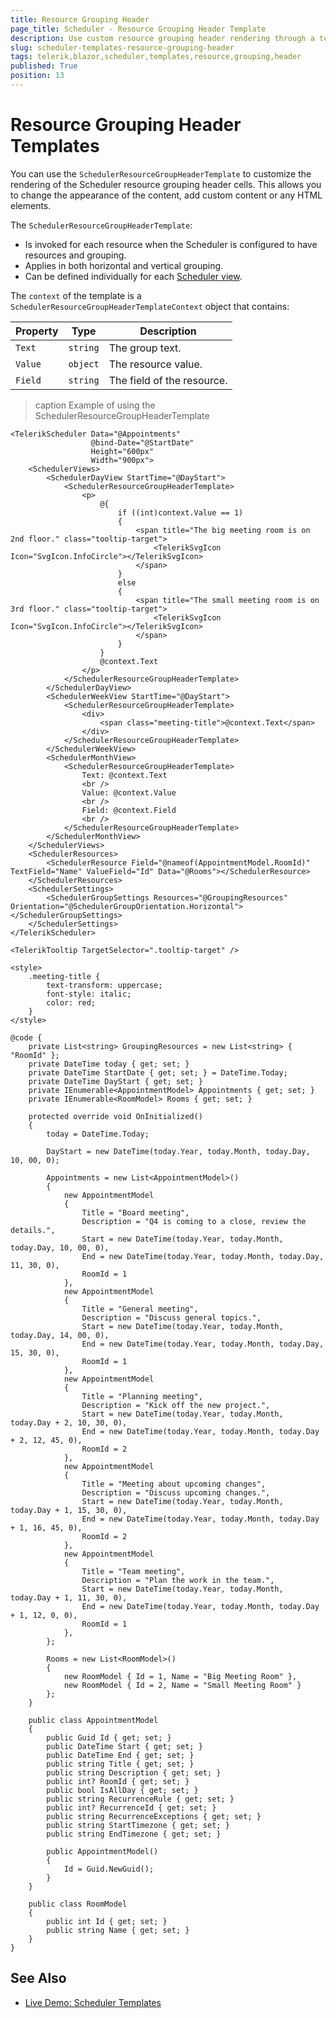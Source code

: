 ```yaml
---
title: Resource Grouping Header
page_title: Scheduler - Resource Grouping Header Template
description: Use custom resource grouping header rendering through a template in the scheduler for Blazor.
slug: scheduler-templates-resource-grouping-header
tags: telerik,blazor,scheduler,templates,resource,grouping,header
published: True
position: 13
---
```


# Resource Grouping Header Templates

You can use the `SchedulerResourceGroupHeaderTemplate` to customize the rendering of the Scheduler resource grouping header cells. This allows you to change the appearance of the content, add custom content or any HTML elements.

The `SchedulerResourceGroupHeaderTemplate`:
* Is invoked for each resource when the Scheduler is configured to have resources and grouping.
* Applies in both horizontal and vertical grouping.
* Can be defined individually for each [Scheduler view](slug:scheduler-views-overview).

The `context` of the template is a `SchedulerResourceGroupHeaderTemplateContext` object that contains:

| Property | Type | Description |
| --- | --- | --- |
| `Text` | `string` | The group text. |
| `Value` | `object` | The resource value.|
| `Field` | `string` | The field of the resource. |

>caption Example of using the SchedulerResourceGroupHeaderTemplate

````RAZOR
<TelerikScheduler Data="@Appointments"
                  @bind-Date="@StartDate"
                  Height="600px"
                  Width="900px">
    <SchedulerViews>
        <SchedulerDayView StartTime="@DayStart">
            <SchedulerResourceGroupHeaderTemplate>
                <p>
                    @{
                        if ((int)context.Value == 1)
                        {
                            <span title="The big meeting room is on 2nd floor." class="tooltip-target">
                                <TelerikSvgIcon Icon="SvgIcon.InfoCircle"></TelerikSvgIcon>
                            </span>
                        }
                        else
                        {
                            <span title="The small meeting room is on 3rd floor." class="tooltip-target">
                                <TelerikSvgIcon Icon="SvgIcon.InfoCircle"></TelerikSvgIcon>
                            </span>
                        }
                    }
                    @context.Text
                </p>
            </SchedulerResourceGroupHeaderTemplate>
        </SchedulerDayView>
        <SchedulerWeekView StartTime="@DayStart">
            <SchedulerResourceGroupHeaderTemplate>
                <div>
                    <span class="meeting-title">@context.Text</span>
                </div>
            </SchedulerResourceGroupHeaderTemplate>
        </SchedulerWeekView>
        <SchedulerMonthView>
            <SchedulerResourceGroupHeaderTemplate>
                Text: @context.Text
                <br />
                Value: @context.Value
                <br />
                Field: @context.Field
                <br />
            </SchedulerResourceGroupHeaderTemplate>
        </SchedulerMonthView>
    </SchedulerViews>
    <SchedulerResources>
        <SchedulerResource Field="@nameof(AppointmentModel.RoomId)" TextField="Name" ValueField="Id" Data="@Rooms"></SchedulerResource>
    </SchedulerResources>
    <SchedulerSettings>
        <SchedulerGroupSettings Resources="@GroupingResources" Orientation="@SchedulerGroupOrientation.Horizontal"></SchedulerGroupSettings>
    </SchedulerSettings>
</TelerikScheduler>

<TelerikTooltip TargetSelector=".tooltip-target" />

<style>
    .meeting-title {
        text-transform: uppercase;
        font-style: italic;
        color: red;
    }
</style>

@code {
    private List<string> GroupingResources = new List<string> { "RoomId" };
    private DateTime today { get; set; }
    private DateTime StartDate { get; set; } = DateTime.Today;
    private DateTime DayStart { get; set; }
    private IEnumerable<AppointmentModel> Appointments { get; set; }
    private IEnumerable<RoomModel> Rooms { get; set; }

    protected override void OnInitialized()
    {
        today = DateTime.Today;

        DayStart = new DateTime(today.Year, today.Month, today.Day, 10, 00, 0);

        Appointments = new List<AppointmentModel>()
        {
            new AppointmentModel
            {
                Title = "Board meeting",
                Description = "Q4 is coming to a close, review the details.",
                Start = new DateTime(today.Year, today.Month, today.Day, 10, 00, 0),
                End = new DateTime(today.Year, today.Month, today.Day, 11, 30, 0),
                RoomId = 1
            },
            new AppointmentModel
            {
                Title = "General meeting",
                Description = "Discuss general topics.",
                Start = new DateTime(today.Year, today.Month, today.Day, 14, 00, 0),
                End = new DateTime(today.Year, today.Month, today.Day, 15, 30, 0),
                RoomId = 1
            },
            new AppointmentModel
            {
                Title = "Planning meeting",
                Description = "Kick off the new project.",
                Start = new DateTime(today.Year, today.Month, today.Day + 2, 10, 30, 0),
                End = new DateTime(today.Year, today.Month, today.Day + 2, 12, 45, 0),
                RoomId = 2
            },
            new AppointmentModel
            {
                Title = "Meeting about upcoming changes",
                Description = "Discuss upcoming changes.",
                Start = new DateTime(today.Year, today.Month, today.Day + 1, 15, 30, 0),
                End = new DateTime(today.Year, today.Month, today.Day + 1, 16, 45, 0),
                RoomId = 2
            },
            new AppointmentModel
            {
                Title = "Team meeting",
                Description = "Plan the work in the team.",
                Start = new DateTime(today.Year, today.Month, today.Day + 1, 11, 30, 0),
                End = new DateTime(today.Year, today.Month, today.Day + 1, 12, 0, 0),
                RoomId = 1
            },
        };

        Rooms = new List<RoomModel>()
        {
            new RoomModel { Id = 1, Name = "Big Meeting Room" },
            new RoomModel { Id = 2, Name = "Small Meeting Room" }
        };
    }

    public class AppointmentModel
    {
        public Guid Id { get; set; }
        public DateTime Start { get; set; }
        public DateTime End { get; set; }
        public string Title { get; set; }
        public string Description { get; set; }
        public int? RoomId { get; set; }
        public bool IsAllDay { get; set; }
        public string RecurrenceRule { get; set; }
        public int? RecurrenceId { get; set; }
        public string RecurrenceExceptions { get; set; }
        public string StartTimezone { get; set; }
        public string EndTimezone { get; set; }

        public AppointmentModel()
        {
            Id = Guid.NewGuid();
        }
    }

    public class RoomModel
    {
        public int Id { get; set; }
        public string Name { get; set; }
    }
}
````

## See Also

 * [Live Demo: Scheduler Templates](https://demos.telerik.com/blazor-ui/scheduler/templates)

